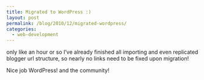```yaml
---
title: Migrated to WordPress :)
layout: post
permalink: /blog/2010/12/migrated-wordpress/
categories:
  - web-development
---
```

only like an hour or so I&#8217;ve already finished all importing and even replicated blogger url structure, so nearly no links need to be fixed upon migration!

Nice job WordPress! and the community!
